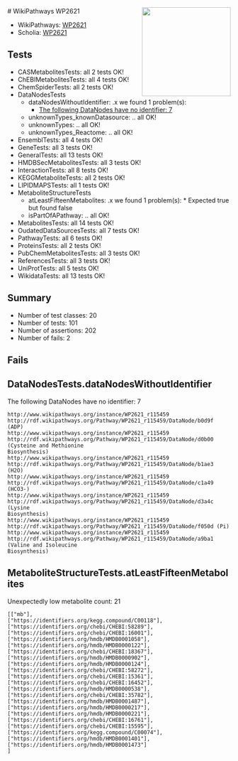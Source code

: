 <img style="float: right; width: 200px" src="https://upload.wikimedia.org/wikipedia/commons/thumb/8/83/Wplogo_with_text_500.png/640px-Wplogo_with_text_500.png" />
# WikiPathways WP2621

* WikiPathways: [WP2621](https://new.wikipathways.org/pathways/WP2621)
* Scholia: [WP2621](https://scholia.toolforge.org/wikipathways/WP2621)
## Tests
* CASMetabolitesTests: all 2 tests OK!
* ChEBIMetabolitesTests: all 4 tests OK!
* ChemSpiderTests: all 2 tests OK!
* DataNodesTests
    * dataNodesWithoutIdentifier: .x we found 1 problem(s):
        * [The following DataNodes have no identifier: 7](#d2d32fa6)
    * unknownTypes_knownDatasource: .. all OK!
    * unknownTypes: .. all OK!
    * unknownTypes_Reactome: .. all OK!
* EnsemblTests: all 4 tests OK!
* GeneTests: all 3 tests OK!
* GeneralTests: all 13 tests OK!
* HMDBSecMetabolitesTests: all 3 tests OK!
* InteractionTests: all 8 tests OK!
* KEGGMetaboliteTests: all 2 tests OK!
* LIPIDMAPSTests: all 1 tests OK!
* MetaboliteStructureTests
    * atLeastFifteenMetabolites: .x we found 1 problem(s):
            * Expected true but found false
    * isPartOfAPathway: .. all OK!
* MetabolitesTests: all 14 tests OK!
* OudatedDataSourcesTests: all 7 tests OK!
* PathwayTests: all 6 tests OK!
* ProteinsTests: all 2 tests OK!
* PubChemMetabolitesTests: all 3 tests OK!
* ReferencesTests: all 3 tests OK!
* UniProtTests: all 5 tests OK!
* WikidataTests: all 13 tests OK!


## Summary

* Number of test classes: 20
* Number of tests: 101
* Number of assertions: 202
* Number of fails: 2

## Fails

<a name="d2d32fa6" />

## DataNodesTests.dataNodesWithoutIdentifier

The following DataNodes have no identifier: 7
```
http://www.wikipathways.org/instance/WP2621_r115459 http://rdf.wikipathways.org/Pathway/WP2621_r115459/DataNode/b0d9f (ADP)
http://www.wikipathways.org/instance/WP2621_r115459 http://rdf.wikipathways.org/Pathway/WP2621_r115459/DataNode/d0b00 (Cysteine and Methionine
Biosynthesis)
http://www.wikipathways.org/instance/WP2621_r115459 http://rdf.wikipathways.org/Pathway/WP2621_r115459/DataNode/b1ae3 (H2O)
http://www.wikipathways.org/instance/WP2621_r115459 http://rdf.wikipathways.org/Pathway/WP2621_r115459/DataNode/c1a49 (HCO3-)
http://www.wikipathways.org/instance/WP2621_r115459 http://rdf.wikipathways.org/Pathway/WP2621_r115459/DataNode/d3a4c (Lysine
Biosynthesis)
http://www.wikipathways.org/instance/WP2621_r115459 http://rdf.wikipathways.org/Pathway/WP2621_r115459/DataNode/f050d (Pi)
http://www.wikipathways.org/instance/WP2621_r115459 http://rdf.wikipathways.org/Pathway/WP2621_r115459/DataNode/a9ba1 (Valine and Isoleucine
Biosynthesis)
```

<a name="3b0f9746" />

## MetaboliteStructureTests.atLeastFifteenMetabolites

Unexpectedly low metabolite count: 21

```
[["mb"],
["https://identifiers.org/kegg.compound/C00118"],
["https://identifiers.org/chebi/CHEBI:58289"],
["https://identifiers.org/chebi/CHEBI:16001"],
["https://identifiers.org/hmdb/HMDB0001058"],
["https://identifiers.org/hmdb/HMDB0000122"],
["https://identifiers.org/chebi/CHEBI:18367"],
["https://identifiers.org/hmdb/HMDB0000902"],
["https://identifiers.org/hmdb/HMDB0000124"],
["https://identifiers.org/chebi/CHEBI:58272"],
["https://identifiers.org/chebi/CHEBI:15361"],
["https://identifiers.org/chebi/CHEBI:16452"],
["https://identifiers.org/hmdb/HMDB0000538"],
["https://identifiers.org/chebi/CHEBI:35782"],
["https://identifiers.org/hmdb/HMDB0001487"],
["https://identifiers.org/hmdb/HMDB0000217"],
["https://identifiers.org/hmdb/HMDB0000221"],
["https://identifiers.org/chebi/CHEBI:16761"],
["https://identifiers.org/chebi/CHEBI:15595"],
["https://identifiers.org/kegg.compound/C00074"],
["https://identifiers.org/hmdb/HMDB0001401"],
["https://identifiers.org/hmdb/HMDB0001473"]
]
```

